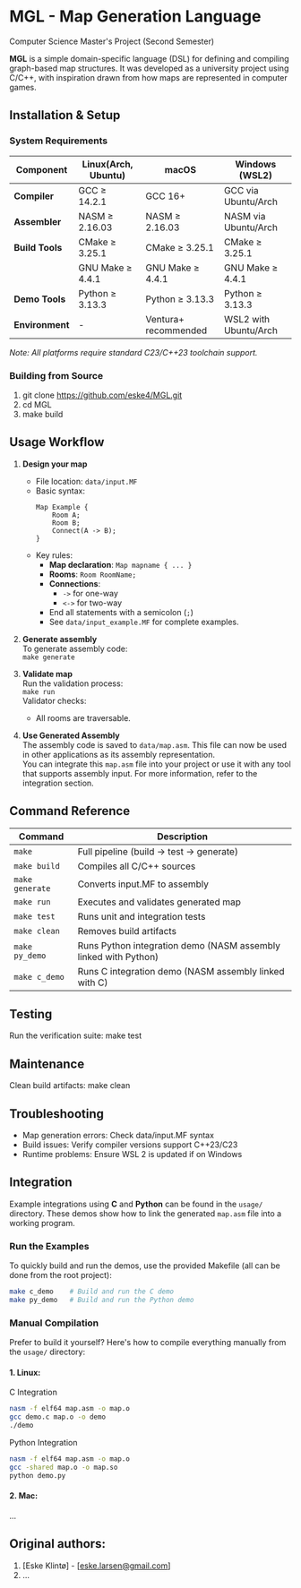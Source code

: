 # MGL - Map Generation Language
Computer Science Master's Project (Second Semester)

**MGL** is a simple domain-specific language (DSL) for defining and compiling graph-based map structures. It was developed as a university project using C/C++, with inspiration drawn from how maps are represented in computer games.

## Installation & Setup

### System Requirements
| Component      | Linux(Arch, Ubuntu)                  | macOS                  | Windows (WSL2)        |
|---------------|------------------------|------------------------|-----------------------|
| **Compiler**  | GCC ≥ 14.2.1           | GCC 16+              | GCC via Ubuntu/Arch   |
| **Assembler**  | NASM ≥ 2.16.03          | NASM ≥ 2.16.03       | NASM via Ubuntu/Arch   |
| **Build Tools**| CMake ≥ 3.25.1         | CMake ≥ 3.25.1         | CMake ≥ 3.25.1        |
|               | GNU Make ≥ 4.4.1         | GNU Make ≥ 4.4.1       | GNU Make ≥ 4.4.1        |
| **Demo Tools**  | Python ≥ 3.13.3         | Python ≥ 3.13.3       | Python ≥ 3.13.3        |
| **Environment**| -                      | Ventura+ recommended   | WSL2 with Ubuntu/Arch |

*Note: All platforms require standard C23/C++23 toolchain support.*

### Building from Source
1. git clone https://github.com/eske4/MGL.git
2. cd MGL
3. make build

## Usage Workflow

1. **Design your map**  
   - File location: `data/input.MF`
   - Basic syntax:
     ```
     Map Example {
         Room A;
         Room B;
         Connect(A -> B);
     }
     ```
   - Key rules:
     * **Map declaration**: `Map mapname { ... }`
     * **Rooms**: `Room RoomName;`
     * **Connections**:  
       - `->` for one-way  
       - `<->` for two-way  
     * End all statements with a semicolon (`;`)
     * See `data/input_example.MF` for complete examples.

2. **Generate assembly**  
   To generate assembly code:  
   `make generate`

3. **Validate map**  
   Run the validation process:  
   `make run`  
   Validator checks:
   * All rooms are traversable.
  
4. **Use Generated Assembly**  
   The assembly code is saved to `data/map.asm`. This file can now be used in other applications as its assembly representation.  
   You can integrate this `map.asm` file into your project or use it with any tool that supports assembly input. For more information, refer to the integration section.

## Command Reference

| Command          | Description                                  |
|-----------------|---------------------------------------------|
| `make`            | Full pipeline (build -> test -> generate)    |
| `make build`      | Compiles all C/C++ sources                  |
| `make generate`   | Converts input.MF to assembly               |
| `make run`        | Executes and validates generated map        |
| `make test`       | Runs unit and integration tests                     |
| `make clean`      | Removes build artifacts                     |
| `make py_demo`    | Runs Python integration demo (NASM assembly linked with Python)   |
| `make c_demo`    | Runs C integration demo (NASM assembly linked with C)   |

## Testing
Run the verification suite:
make test

## Maintenance
Clean build artifacts:
make clean

## Troubleshooting
- Map generation errors: Check data/input.MF syntax
- Build issues: Verify compiler versions support C++23/C23
- Runtime problems: Ensure WSL 2 is updated if on Windows

## Integration

Example integrations using **C** and **Python** can be found in the `usage/` directory. These demos show how to link the generated `map.asm` file into a working program.

### Run the Examples

To quickly build and run the demos, use the provided Makefile (all can be done from the root project):

```bash
make c_demo    # Build and run the C demo
make py_demo   # Build and run the Python demo
```

### Manual Compilation

Prefer to build it yourself? Here's how to compile everything manually from the `usage/` directory:

#### 1. Linux:

C Integration
```bash
nasm -f elf64 map.asm -o map.o
gcc demo.c map.o -o demo
./demo
```


Python Integration
```bash
nasm -f elf64 map.asm -o map.o
gcc -shared map.o -o map.so
python demo.py
```

#### 2. Mac:
   ...

## Original authors:
1. [Eske Klintø] - [eske.larsen@gmail.com]
2. ...

